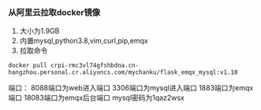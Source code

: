 ### 从阿里云拉取docker镜像
1. 大小为1.9GB
2. 内置mysql,python3.8,vim,curl,pip,emqx
3. 拉取命令
```
docker pull crpi-rmc3vl74gfshbdna.cn-hangzhou.personal.cr.aliyuncs.com/mychanku/flask_emqx_mysql:v1.10
```
端口：
  8088端口为web进入端口
  3306端口为mysql进入端口
  1883端口为emqx端口
  18083端口为emqx后台端口
mysql密码为1qaz2wsx
